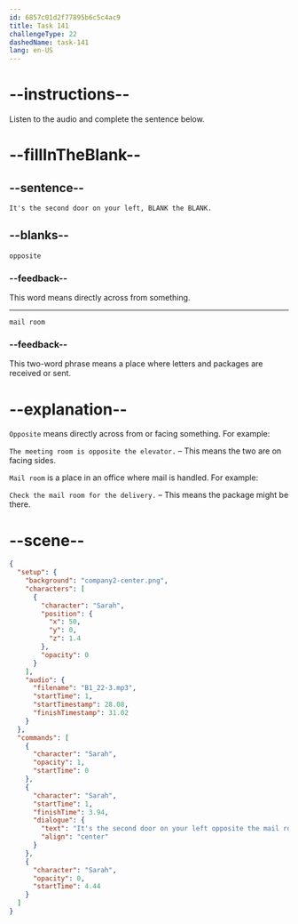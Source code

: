 ```yaml
---
id: 6857c01d2f77895b6c5c4ac9
title: Task 141
challengeType: 22
dashedName: task-141
lang: en-US
---
```


<!-- (Audio) Sarah: It's the second door on your left, opposite the mail room. -->

# --instructions--

Listen to the audio and complete the sentence below.

# --fillInTheBlank--

## --sentence--

`It's the second door on your left, BLANK the BLANK.`

## --blanks--

`opposite`

### --feedback--

This word means directly across from something.

---

`mail room`

### --feedback--

This two-word phrase means a place where letters and packages are received or sent.

# --explanation--

`Opposite` means directly across from or facing something. For example:

`The meeting room is opposite the elevator.` – This means the two are on facing sides.

`Mail room` is a place in an office where mail is handled. For example:

`Check the mail room for the delivery.` – This means the package might be there.

# --scene--

```json
{
  "setup": {
    "background": "company2-center.png",
    "characters": [
      {
        "character": "Sarah",
        "position": {
          "x": 50,
          "y": 0,
          "z": 1.4
        },
        "opacity": 0
      }
    ],
    "audio": {
      "filename": "B1_22-3.mp3",
      "startTime": 1,
      "startTimestamp": 28.08,
      "finishTimestamp": 31.02
    }
  },
  "commands": [
    {
      "character": "Sarah",
      "opacity": 1,
      "startTime": 0
    },
    {
      "character": "Sarah",
      "startTime": 1,
      "finishTime": 3.94,
      "dialogue": {
        "text": "It's the second door on your left opposite the mail room.",
        "align": "center"
      }
    },
    {
      "character": "Sarah",
      "opacity": 0,
      "startTime": 4.44
    }
  ]
}
```
